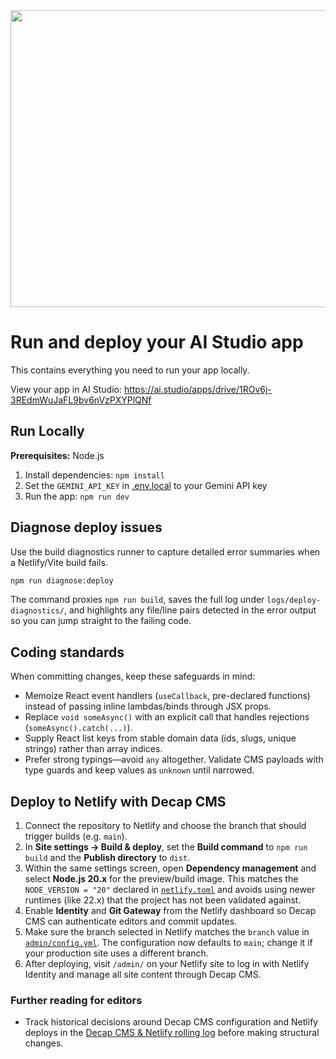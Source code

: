 <div align="center">
<img width="1200" height="475" alt="GHBanner" src="https://github.com/user-attachments/assets/0aa67016-6eaf-458a-adb2-6e31a0763ed6" />
</div>

# Run and deploy your AI Studio app

This contains everything you need to run your app locally.

View your app in AI Studio: https://ai.studio/apps/drive/1ROv6j-3REdmWuJaFL9bv6nVzPXYPlQNf

## Run Locally

**Prerequisites:**  Node.js


1. Install dependencies:
   `npm install`
2. Set the `GEMINI_API_KEY` in [.env.local](.env.local) to your Gemini API key
3. Run the app:
   `npm run dev`

## Diagnose deploy issues

Use the build diagnostics runner to capture detailed error summaries when a Netlify/Vite build fails.

```bash
npm run diagnose:deploy
```

The command proxies `npm run build`, saves the full log under `logs/deploy-diagnostics/`, and highlights any file/line pairs detected in the error output so you can jump straight to the failing code.

## Coding standards

When committing changes, keep these safeguards in mind:

- Memoize React event handlers (`useCallback`, pre-declared functions) instead of passing inline lambdas/binds through JSX props.
- Replace `void someAsync()` with an explicit call that handles rejections (`someAsync().catch(...)`).
- Supply React list keys from stable domain data (ids, slugs, unique strings) rather than array indices.
- Prefer strong typings—avoid `any` altogether. Validate CMS payloads with type guards and keep values as `unknown` until narrowed.

## Deploy to Netlify with Decap CMS

1. Connect the repository to Netlify and choose the branch that should trigger builds (e.g. `main`).
2. In **Site settings → Build & deploy**, set the **Build command** to `npm run build` and the **Publish directory** to `dist`.
3. Within the same settings screen, open **Dependency management** and select **Node.js 20.x** for the preview/build image. This matches the `NODE_VERSION = "20"` declared in [`netlify.toml`](netlify.toml) and avoids using newer runtimes (like 22.x) that the project has not been validated against.
4. Enable **Identity** and **Git Gateway** from the Netlify dashboard so Decap CMS can authenticate editors and commit updates.
5. Make sure the branch selected in Netlify matches the `branch` value in [`admin/config.yml`](admin/config.yml). The configuration now defaults to `main`; change it if your production site uses a different branch.
6. After deploying, visit `/admin/` on your Netlify site to log in with Netlify Identity and manage all site content through Decap CMS.

### Further reading for editors
- Track historical decisions around Decap CMS configuration and Netlify deploys in the [Decap CMS & Netlify rolling log](docs/decap-netlify-rolling-log.md) before making structural changes.
